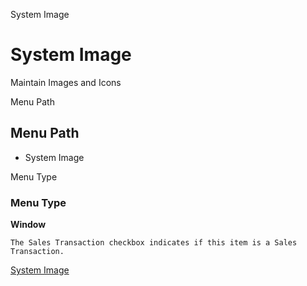 
System Image
# System Image


Maintain Images and Icons

Menu Path
## Menu Path



- System Image

Menu Type
### Menu Type

**Window**

```
The Sales Transaction checkbox indicates if this item is a Sales Transaction.
```

[System Image](../../window-system-image.md)